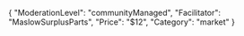 {
"ModerationLevel": "communityManaged",
"Facilitator": "MaslowSurplusParts",
"Price": "$12",
"Category": "market"
}
